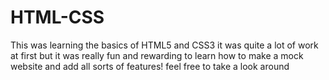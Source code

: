 # HTML-CSS
This was learning the basics of HTML5 and CSS3 
it was quite a lot of work at first but it was really fun and rewarding to learn how to make a mock website and add all sorts of features!
feel free to take a look around
